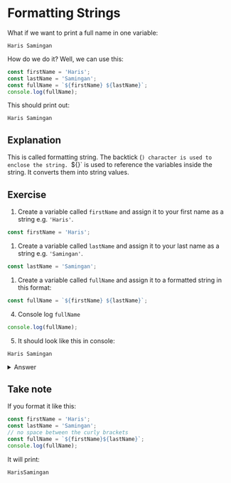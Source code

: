 # Formatting Strings

  What if we want to print a full name in one variable:

  `Haris Samingan`

How do we do it? Well, we can use this:

```javascript
const firstName = 'Haris';
const lastName = 'Samingan';
const fullName = `${firstName} ${lastName}`;
console.log(fullName);
```

This should print out:

```
Haris Samingan
```

## Explanation 

This is called formatting string. The backtick (`) character is used to enclose the string. `${}` is used to reference the variables inside the string. It converts them into string values.

## Exercise
1. Create a variable called `firstName` and assign it to your first name as a string e.g. `'Haris'`.
```javascript
const firstName = 'Haris';
```

1. Create a variable called `lastName` and assign it to your last name as a string e.g. `'Samingan'`.
```javascript
const lastName = 'Samingan';
```

1. Create a variable called `fullName` and assign it to a formatted string in this format:
```javascript
const fullName = `${firstName} ${lastName}`;
```

4. Console log `fullName`
```javascript
console.log(fullName);
```
5. It should look like this in console:
```
Haris Samingan
```

<details>
<summary>Answer</summary>

```javascript
const firstName = 'Haris';
const lastName = 'Samingan';
// space between the curly brackets
const fullName = `${firstName} ${lastName}`; 
console.log(fullName);
```
</details>

## Take note
If you format it like this:
```javascript
const firstName = 'Haris';
const lastName = 'Samingan';
// no space between the curly brackets
const fullName = `${firstName}${lastName}`; 
console.log(fullName);
```
It will print:

`HarisSamingan`